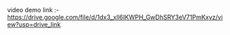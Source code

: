 video demo link :-
https://drive.google.com/file/d/1dx3_xll6IKWPH_GwDhSRY3eV71PmKxyz/view?usp=drive_link
